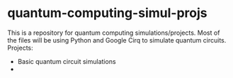 # quantum-computing-simul-projs
This is a repository for quantum computing simulations/projects. Most of the files will be using Python and Google Cirq to simulate quantum circuits.
Projects:
- Basic quantum circuit simulations
- 
